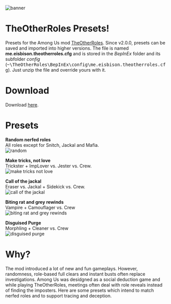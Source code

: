 ![banner](https://user-images.githubusercontent.com/83012422/115780658-b53ec880-a3b9-11eb-829a-50ff5df412db.png)

# TheOtherRoles Presets!

Presets for the Among Us mod <a href= https://github.com/Eisbison/TheOtherRoles>TheOtherRoles</a>.
Since v2.0.0, presets can be saved and imported into higher versions.
The file is named <b>me.eisbison.theotherroles.cfg</b> and is stored in the <i>BepInEx</i> folder and its subfolder <i>config</i> (<tt>~\TheOtherRoles\BepInEx\config\me.eisbison.theotherroles.cfg</tt>).
Just unzip the file and override yours with it.

# Download
Download [here](https://github.com/Epigo14/TheOtherRolesPresets/files/6359911/me.eisbison.theotherroles.cfg.zip).

# Presets
<b>Random nerfed roles</b>  
All roles except for Snitch, Jackal and Mafia.  
![random](https://user-images.githubusercontent.com/83012422/115781010-25e5e500-a3ba-11eb-98fd-ef50a4c26104.png)
  
<b>Make tricks, not love</b>  
Trickster + ImpLover vs. Jester vs. Crew.  
![make tricks not love](https://user-images.githubusercontent.com/83012422/115780857-f20abf80-a3b9-11eb-8ae0-e97a8b032249.png)
  
<b>Call of the jackal</b>  
Eraser vs. Jackal + Sidekick vs. Crew.  
![call of the jackal](https://user-images.githubusercontent.com/83012422/115781087-3c8c3c00-a3ba-11eb-9a22-929d7adac09f.png)
  
<b>Biting rat and grey rewinds</b>  
Vampire + Camouflager vs. Crew  
![biting rat and grey rewinds](https://user-images.githubusercontent.com/83012422/115781122-457d0d80-a3ba-11eb-864c-4948a455972f.png)
  
<b>Disguised Purge</b>  
Morphling + Cleaner vs. Crew  
![disguised purge](https://user-images.githubusercontent.com/83012422/115780832-e8815780-a3b9-11eb-8e97-ffbcbfcc2022.png)
  
# Why?
The mod introduced a lot of new and fun gameplays. However, randomness, role-based full clears and instant busts often replace investigations.
Among Us was desidgned as a social deduction game and while playing TheOtherRoles, meetings often deal with role reveals instead of finding the imposters.
Here are some presets which intend to match nerfed roles and to support tracing and deception.

